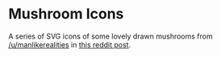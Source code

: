 # Mushroom Icons

A series of SVG icons of some lovely drawn mushrooms from [/u/manlikerealities](https://www.reddit.com/user/manlikerealities) in [this reddit post](https://www.reddit.com/r/Art/comments/dw22zd/mushrooms_me_ink_2019/).
